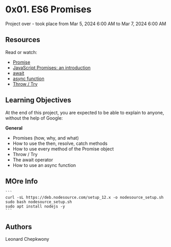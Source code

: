 # 0x01. ES6 Promises


 Project over - took place from Mar 5, 2024 6:00 AM to Mar 7, 2024 6:00 AM

## Resources
Read or watch:

- [Promise](<https://developer.mozilla.org/en-US/docs/Web/JavaScript/Reference/Global_Objects/Promise>)
- [JavaScript Promises: an introduction ](<https://web.dev/articles/promises>)
- [await](<https://developer.mozilla.org/en-US/docs/Web/JavaScript/Reference/Operators/await>)
- [async function](<https://developer.mozilla.org/en-US/docs/Web/JavaScript/Reference/Statements/async_function>)
- [Throw / Try](<https://developer.mozilla.org/en-US/docs/Web/JavaScript/Reference/Statements/throw>)


## Learning Objectives
At the end of this project, you are expected to be able to explain to anyone, without the help of Google:

**General**
- Promises (how, why, and what)
- How to use the then, resolve, catch methods
- How to use every method of the Promise object
- Throw / Try
- The await operator
- How to use an async function

## MOre Info
	```
	curl -sL https://deb.nodesource.com/setup_12.x -o nodesource_setup.sh
	sudo bash nodesource_setup.sh
	sudo apt install nodejs -y
	```
	
## Authors
Leonard Chepkwony

